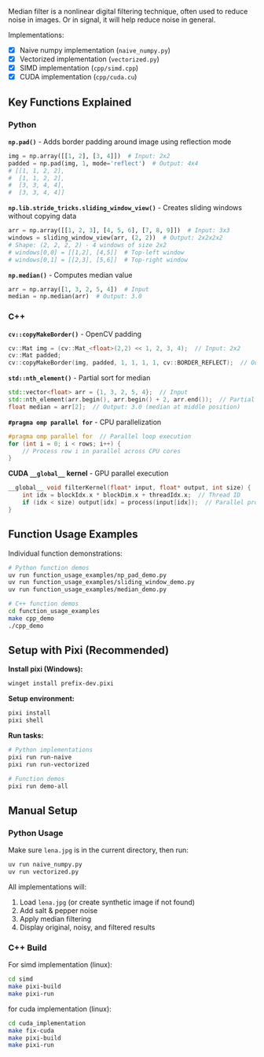 Median filter is a nonlinear digital filtering technique, often used to reduce noise in images. Or in signal, it will help reduce noise in general.

Implementations:
- [x] Naive numpy implementation (`naive_numpy.py`)
- [x] Vectorized implementation (`vectorized.py`)
- [x] SIMD implementation (`cpp/simd.cpp`)
- [x] CUDA implementation (`cpp/cuda.cu`)

## Key Functions Explained

### Python
**`np.pad()`** - Adds border padding around image using reflection mode
```python
img = np.array([[1, 2], [3, 4]])  # Input: 2x2
padded = np.pad(img, 1, mode='reflect')  # Output: 4x4
# [[1, 1, 2, 2],
#  [1, 1, 2, 2], 
#  [3, 3, 4, 4],
#  [3, 3, 4, 4]]
```

**`np.lib.stride_tricks.sliding_window_view()`** - Creates sliding windows without copying data
```python
arr = np.array([[1, 2, 3], [4, 5, 6], [7, 8, 9]])  # Input: 3x3
windows = sliding_window_view(arr, (2, 2))  # Output: 2x2x2x2
# Shape: (2, 2, 2, 2) - 4 windows of size 2x2
# windows[0,0] = [[1,2], [4,5]]  # Top-left window
# windows[0,1] = [[2,3], [5,6]]  # Top-right window
```

**`np.median()`** - Computes median value
```python
arr = np.array([1, 3, 2, 5, 4])  # Input
median = np.median(arr)  # Output: 3.0
```

### C++
**`cv::copyMakeBorder()`** - OpenCV padding
```cpp
cv::Mat img = (cv::Mat_<float>(2,2) << 1, 2, 3, 4);  // Input: 2x2
cv::Mat padded;
cv::copyMakeBorder(img, padded, 1, 1, 1, 1, cv::BORDER_REFLECT);  // Output: 4x4
```

**`std::nth_element()`** - Partial sort for median
```cpp
std::vector<float> arr = {1, 3, 2, 5, 4};  // Input
std::nth_element(arr.begin(), arr.begin() + 2, arr.end());  // Partial sort
float median = arr[2];  // Output: 3.0 (median at middle position)
```

**`#pragma omp parallel for`** - CPU parallelization
```cpp
#pragma omp parallel for  // Parallel loop execution
for (int i = 0; i < rows; i++) {
    // Process row i in parallel across CPU cores
}
```

**CUDA `__global__` kernel** - GPU parallel execution
```cpp
__global__ void filterKernel(float* input, float* output, int size) {
    int idx = blockIdx.x * blockDim.x + threadIdx.x;  // Thread ID
    if (idx < size) output[idx] = process(input[idx]);  // Parallel processing
}
```

## Function Usage Examples
Individual function demonstrations:
```bash
# Python function demos
uv run function_usage_examples/np_pad_demo.py
uv run function_usage_examples/sliding_window_demo.py
uv run function_usage_examples/median_demo.py

# C++ function demos
cd function_usage_examples
make cpp_demo
./cpp_demo
```

## Setup with Pixi (Recommended)

**Install pixi (Windows):**
```bash
winget install prefix-dev.pixi
```

**Setup environment:**
```bash
pixi install
pixi shell
```

**Run tasks:**
```bash
# Python implementations
pixi run run-naive
pixi run run-vectorized

# Function demos
pixi run demo-all

```

## Manual Setup

### Python Usage
Make sure `lena.jpg` is in the current directory, then run:
```bash
uv run naive_numpy.py
uv run vectorized.py
```

All implementations will:
1. Load `lena.jpg` (or create synthetic image if not found)
2. Add salt & pepper noise 
3. Apply median filtering
4. Display original, noisy, and filtered results

### C++ Build
For simd implementation (linux):
```bash
cd simd
make pixi-build
make pixi-run
```

for cuda implementation (linux):
```bash
cd cuda_implementation
make fix-cuda
make pixi-build
make pixi-run
```